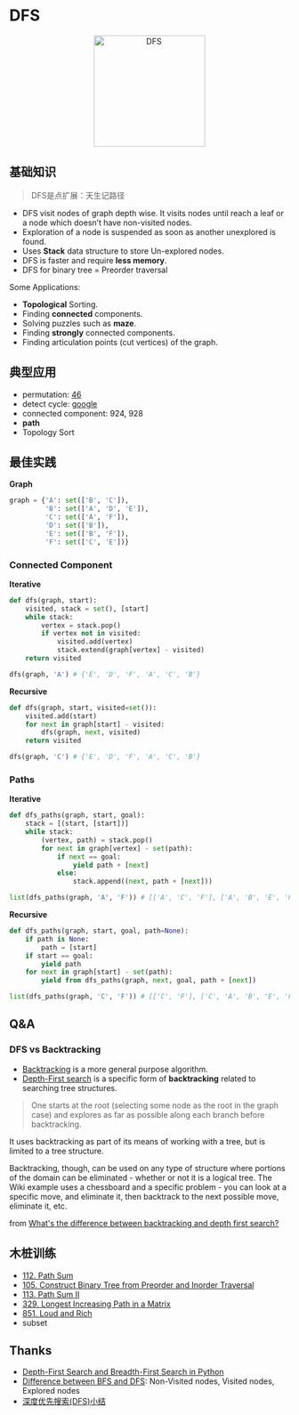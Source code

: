 
# DFS

<center>
<img src="https://i.imgur.com/RVGtn22.gif" alt="DFS" width="200"/> 
</center>


## 基础知识

> DFS是点扩展：天生记路径

* DFS visit nodes of graph depth wise. It visits nodes until reach a leaf or a node which doesn’t have non-visited nodes.
* Exploration of a node is suspended as soon as another unexplored is found.
* Uses **Stack** data structure to store Un-explored nodes.
* DFS is faster and require **less memory**.
* DFS for binary tree = Preorder traversal

Some Applications:

* **Topological** Sorting.
* Finding **connected** components.
* Solving puzzles such as **maze**.
* Finding **strongly** connected components.
* Finding articulation points (cut vertices) of the graph.

## 典型应用

- permutation: [46](https://repl.it/@WillWang42/permute)
- detect cycle: [google](https://willwang-x.github.io/2018/02/shift)
- connected component: 924, 928
- **path**
- Topology Sort
 

## 最佳实践

**Graph**

``` python 
graph = {'A': set(['B', 'C']),
         'B': set(['A', 'D', 'E']),
         'C': set(['A', 'F']),
         'D': set(['B']),
         'E': set(['B', 'F']),
         'F': set(['C', 'E'])}
```

### Connected Component


**Iterative**

```python 
def dfs(graph, start):
    visited, stack = set(), [start]
    while stack:
        vertex = stack.pop()
        if vertex not in visited:
            visited.add(vertex)
            stack.extend(graph[vertex] - visited)
    return visited

dfs(graph, 'A') # {'E', 'D', 'F', 'A', 'C', 'B'}
```

**Recursive**

```python
def dfs(graph, start, visited=set()):
    visited.add(start)
    for next in graph[start] - visited:
        dfs(graph, next, visited)
    return visited

dfs(graph, 'C') # {'E', 'D', 'F', 'A', 'C', 'B'}
```

### Paths 


**Iterative**

```python
def dfs_paths(graph, start, goal):
    stack = [(start, [start])]
    while stack:
        (vertex, path) = stack.pop()
        for next in graph[vertex] - set(path):
            if next == goal:
                yield path + [next]
            else:
                stack.append((next, path + [next]))

list(dfs_paths(graph, 'A', 'F')) # [['A', 'C', 'F'], ['A', 'B', 'E', 'F']]
```

**Recursive**

``` python
def dfs_paths(graph, start, goal, path=None):
    if path is None:
        path = [start]
    if start == goal:
        yield path
    for next in graph[start] - set(path):
        yield from dfs_paths(graph, next, goal, path + [next])

list(dfs_paths(graph, 'C', 'F')) # [['C', 'F'], ['C', 'A', 'B', 'E', 'F']]
```

## Q&A

### DFS vs Backtracking

* [Backtracking](https://www.wikiwand.com/en/Backtracking) is a more general purpose algorithm.
* [Depth-First search](https://www.wikiwand.com/en/Depth-first_search) is a specific form of **backtracking** related to searching tree structures. 

> One starts at the root (selecting some node as the root in the graph case) and explores as far as possible along each branch before backtracking.

It uses backtracking as part of its means of working with a tree, but is limited to a tree structure.

Backtracking, though, can be used on any type of structure where portions of the domain can be eliminated - whether or not it is a logical tree. The Wiki example uses a chessboard and a specific problem - you can look at a specific move, and eliminate it, then backtrack to the next possible move, eliminate it, etc.

from [What's the difference between backtracking and depth first search?](https://stackoverflow.com/questions/1294720/whats-the-difference-between-backtracking-and-depth-first-search)







## 木桩训练 

* [112. Path Sum](https://leetcode.com/problems/path-sum/submissions/1)
* [105. Construct Binary Tree from Preorder and Inorder Traversal](https://leetcode.com/problems/construct-binary-tree-from-preorder-and-inorder-traversal/description/)
* [113. Path Sum II](https://leetcode.com/problems/path-sum-ii/description/)
* [329. Longest Increasing Path in a Matrix](https://leetcode.com/problems/longest-increasing-path-in-a-matrix/description/)
* [851. Loud and Rich](https://leetcode.com/problems/loud-and-rich/description/)
* subset


## Thanks 

- [Depth-First Search and Breadth-First Search in Python](https://eddmann.com/posts/depth-first-search-and-breadth-first-search-in-python/)
- [Difference between BFS and DFS](https://www.thecrazyprogrammer.com/2017/06/difference-between-bfs-and-dfs.html): Non-Visited nodes, Visited nodes, Explored nodes
- [深度优先搜索(DFS)小结](http://x-wei.github.io/dfs-summary.html#for-trees-dfs-with-depth)